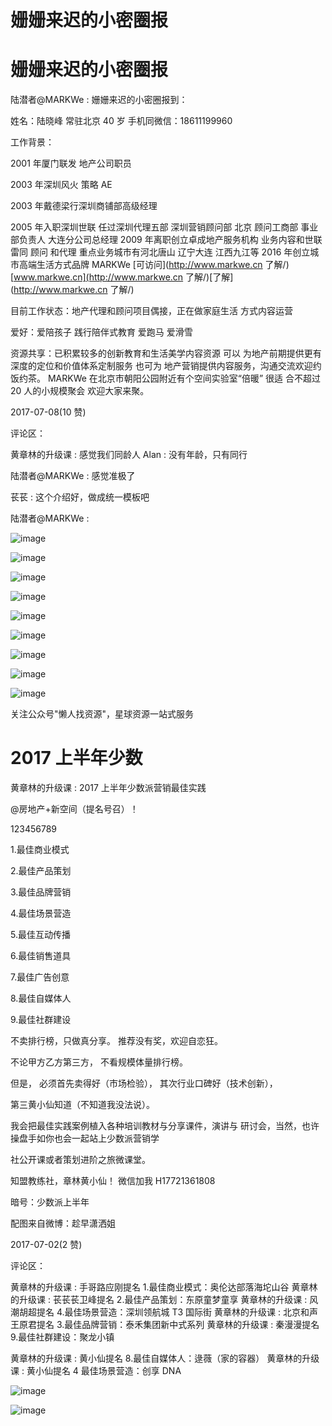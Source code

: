 # 姗姗来迟的小密圈报

# 姗姗来迟的小密圈报

陆潜者@MARKWe : 姗姗来迟的小密圈报到：

姓名：陆晓峰 常驻北京 40 岁 手机同微信：18611199960

工作背景：

2001 年厦门联发 地产公司职员

2003 年深圳风火 策略 AE

2003 年戴德梁行深圳商铺部高级经理

2005 年入职深圳世联 任过深圳代理五部 深圳营销顾问部 北京 顾问工商部 事业部负责人 大连分公司总经理 2009 年离职创立卓成地产服务机构 业务内容和世联雷同 顾问 和代理 重点业务城市有河北唐山 辽宁大连 江西九江等 2016 年创立城市高端生活方式品牌 MARKWe [可访问](http://www.markwe.cn 了解/)[www.markwe.cn](http://www.markwe.cn 了解/)[了解](http://www.markwe.cn 了解/)

目前工作状态：地产代理和顾问项目偶接，正在做家庭生活 方式内容运营

爱好：爱陪孩子 践行陪伴式教育 爱跑马 爱滑雪

资源共享：已积累较多的创新教育和生活美学内容资源 可以 为地产前期提供更有深度的定位和价值体系定制服务 也可为 地产营销提供内容服务，沟通交流欢迎约饭约茶。 MARKWe 在北京市朝阳公园附近有个空间实验室“倍暖” 很适 合不超过 20 人的小规模聚会 欢迎大家来聚。

2017-07-08(10 赞)

评论区：

黄章林的升级课 : 感觉我们同龄人 Alan : 没有年龄，只有同行

陆潜者@MARKWe : 感觉准极了

苌苌 : 这个介绍好，做成统一模板吧

陆潜者@MARKWe :

![image](img/Image_399.png)

![image](img/Image_400.png)

![image](img/Image_401.png)

![image](img/Image_402.png)

![image](img/Image_403.png)

![image](img/Image_404.png)

![image](img/Image_405.png)

![image](img/Image_406.png)

![image](img/Image_407.png)

关注公众号"懒人找资源"，星球资源一站式服务

# 2017 上半年少数

黄章林的升级课 : 2017 上半年少数派营销最佳实践

@房地产+新空间（提名号召）！

123456789

1.最佳商业模式

2.最佳产品策划

3.最佳品牌营销

4.最佳场景营造

5.最佳互动传播

6.最佳销售道具

7.最佳广告创意

8.最佳自媒体人

9.最佳社群建设

不卖排行榜，只做真分享。 推荐没有奖，欢迎自恋狂。

不论甲方乙方第三方， 不看规模体量排行榜。

但是， 必须首先卖得好（市场检验）， 其次行业口碑好（技术创新），

第三黄小仙知道（不知道我没法说）。

我会把最佳实践案例植入各种培训教材与分享课件，演讲与 研讨会，当然，也许操盘手如你也会一起站上少数派营销学

社公开课或者策划进阶之旅微课堂。

知盟教练社，章林黄小仙！ 微信加我 H17721361808

暗号：少数派上半年

配图来自微博：趁早潇洒姐

2017-07-02(2 赞)

评论区：

黄章林的升级课 : 手哥路应刚提名 1.最佳商业模式：奥伦达部落海坨山谷 黄章林的升级课 : 苌苌苌卫峰提名 2.最佳产品策划：东原童梦童享 黄章林的升级课 : 风潮胡超提名 4.最佳场景营造：深圳领航城 T3 国际街 黄章林的升级课 : 北京和声王原君提名 3.最佳品牌营销：泰禾集团新中式系列 黄章林的升级课 : 秦漫漫提名 9.最佳社群建设：聚龙小镇

黄章林的升级课 : 黄小仙提名 8.最佳自媒体人：逯薇（家的容器） 黄章林的升级课 : 黄小仙提名 4 最佳场景营造：创享 DNA

![image](img/Image_408.png)

![image](img/Image_409.png)
